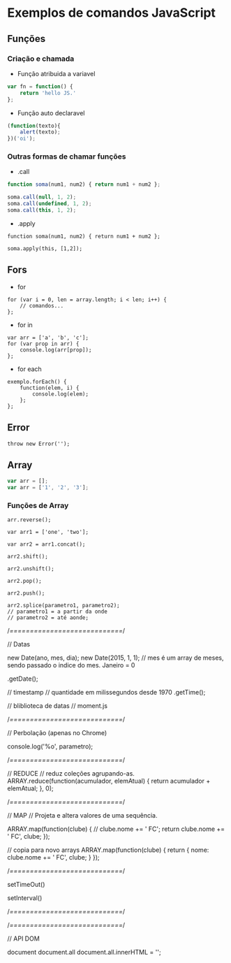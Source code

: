 # Exemplos de comandos JavaScript

## Funções

### Criação e chamada

* Função atribuida a variavel
```javascript
var fn = function() {
	return 'hello JS.'
};
```

* Função auto declaravel
```javascript
(function(texto){
	alert(texto);
})('oi');
```

### Outras formas de chamar funções

* .call
```javascript
function soma(num1, num2) { return num1 + num2 };

soma.call(null, 1, 2);
soma.call(undefined, 1, 2);
soma.call(this, 1, 2);
```

* .apply
```
function soma(num1, num2) { return num1 + num2 };

soma.apply(this, [1,2]);
```
## Fors

* for
```
for (var i = 0, len = array.length; i < len; i++) {
	// comandos...
};
```

* for in

```
var arr = ['a', 'b', 'c'];
for (var prop in arr) {
	console.log(arr[prop]);
};
```

* for each
```
exemplo.forEach() {
	function(elem, i) {
		console.log(elem);
	};
};
```

## Error

```
throw new Error('');
```

## Array

```javascript
var arr = [];
var arr = ['1', '2', '3'];
```

### Funções de Array

```
arr.reverse();

var arr1 = ['one', 'two'];

var arr2 = arr1.concat();

arr2.shift();

arr2.unshift();

arr2.pop();

arr2.push();

arr2.splice(parametro1, parametro2);
// parametro1 = a partir da onde 
// parametro2 = até aonde;
```

/*============================*/

// Datas

new Date(ano, mes, dia);
new Date(2015, 1, 1);
// mes é um array de meses, sendo passado o indice do mes. Janeiro = 0

.getDate();

// timestamp
// quantidade em milissegundos desde 1970
.getTime();

// bliblioteca de datas
// moment.js

/*============================*/

// Perbolação (apenas no Chrome)

console.log('%o', parametro);

/*============================*/

// REDUCE
// reduz coleções agrupando-as.
ARRAY.reduce(function(acumulador, elemAtual) {
	return acumulador + elemAtual;
}, 0);

/*============================*/

// MAP
// Projeta e altera valores de uma sequência.

ARRAY.map(function(clube) {
	// clube.nome += ' FC';
	return clube.nome += ' FC', clube;
});


// copia para novo arrays
ARRAY.map(function(clube) {
	return {
		nome: clube.nome += ' FC', clube;
	}
});

/*============================*/

setTimeOut()

setInterval()

/*============================*/



/*============================*/

// API DOM

document
document.all
document.all.innerHTML = '';
